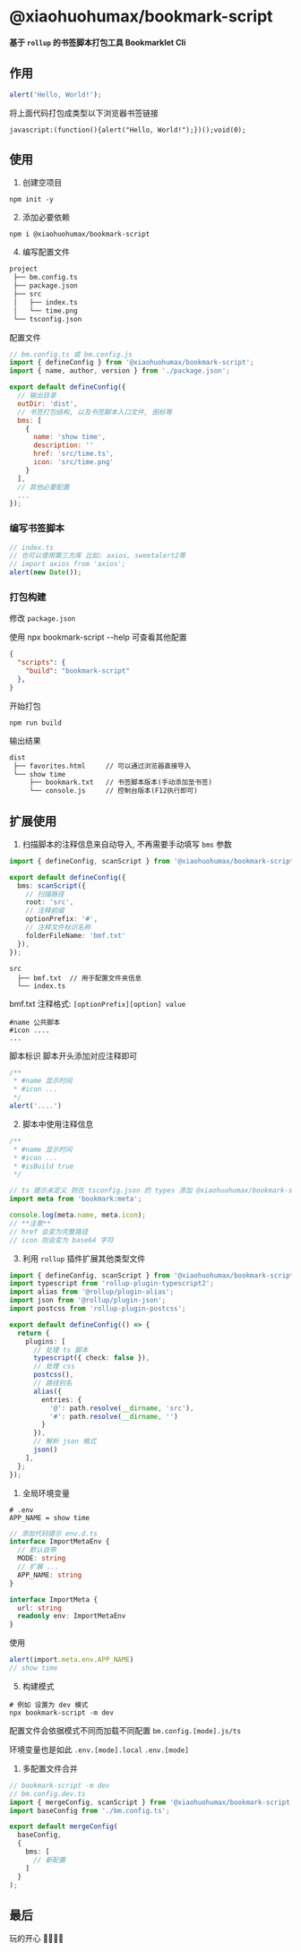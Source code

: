 # @xiaohuohumax/bookmark-script

**基于 `rollup` 的书签脚本打包工具 Bookmarklet Cli**

## 作用

```ts
alert('Hello, World!');
```
将上面代码打包成类型以下浏览器书签链接

```text
javascript:(function(){alert("Hello, World!");})();void(0);
```

## 使用

1. 创建空项目

```shell
npm init -y
```

2. 添加必要依赖

```shell
npm i @xiaohuohumax/bookmark-script
```

4. 编写配置文件

```txt
project
 ├── bm.config.ts
 ├── package.json
 ├── src
 │   ├── index.ts
 │   └── time.png
 └── tsconfig.json
```

配置文件

```js
// bm.config.ts 或 bm.config.js
import { defineConfig } from '@xiaohuohumax/bookmark-script';
import { name, author, version } from './package.json';

export default defineConfig({
  // 输出目录
  outDir: 'dist',
  // 书签打包结构, 以及书签脚本入口文件, 图标等
  bms: [
    {
      name: 'show time',
      description: ''
      href: 'src/time.ts',
      icon: 'src/time.png'
    }
  ],
  // 其他必要配置
  ...
});
```

### 编写书签脚本


```ts
// index.ts
// 也可以使用第三方库 比如: axios, sweetalert2等
// import axios from 'axios';
alert(new Date());
```

### 打包构建

修改 `package.json`

使用 npx bookmark-script --help 可查看其他配置
```json
{
  "scripts": {
    "build": "bookmark-script"
  },
}
```
开始打包

```shell
npm run build
```
输出结果

```txt
dist
 ├── favorites.html     // 可以通过浏览器直接导入
 └── show time
     ├── bookmark.txt   // 书签脚本版本(手动添加至书签)
     └── console.js     // 控制台版本(F12执行即可)
```

## 扩展使用

1. 扫描脚本的注释信息来自动导入, 不再需要手动填写 `bms` 参数

```ts
import { defineConfig, scanScript } from '@xiaohuohumax/bookmark-script';

export default defineConfig({
  bms: scanScript({
    // 扫描路径
    root: 'src',
    // 注释前缀
    optionPrefix: '#',
    // 注释文件标识名称
    folderFileName: 'bmf.txt'
  }),
});
```

``` text
src
  ├── bmf.txt  // 用于配置文件夹信息
  └── index.ts

```
bmf.txt 注释格式: `[optionPrefix][option] value`

```text
#name 公共脚本
#icon ....
...
```

脚本标识 脚本开头添加对应注释即可

```ts
/**
 * #name 显示时间
 * #icon ...
 */
alert('....')
```

2. 脚本中使用注释信息

```ts
/**
 * #name 显示时间
 * #icon ...
 * #isBuild true
 */

// ts 提示未定义 则在 tsconfig.json 的 types 添加 @xiaohuohumax/bookmark-script/client 即可
import meta from 'bookmark:meta';

console.log(meta.name, meta.icon);
// **注意**
// href 会变为完整路径
// icon 则会变为 base64 字符
```

3. 利用 `rollup` 插件扩展其他类型文件

```ts
import { defineConfig, scanScript } from '@xiaohuohumax/bookmark-script';
import typescript from 'rollup-plugin-typescript2';
import alias from '@rollup/plugin-alias';
import json from '@rollup/plugin-json';
import postcss from 'rollup-plugin-postcss';

export default defineConfig(() => {
  return {
    plugins: [
      // 处理 ts 脚本
      typescript({ check: false }),
      // 处理 css
      postcss(),
      // 路径别名
      alias({
        entries: {
          '@': path.resolve(__dirname, 'src'),
          '#': path.resolve(__dirname, '')
        }
      }),
      // 解析 json 格式
      json()
    ],
  };
});
```

1. 全局环境变量


```text
# .env
APP_NAME = show time
```

```ts
// 添加代码提示 env.d.ts
interface ImportMetaEnv {
  // 默认自带
  MODE: string
  // 扩展 ...
  APP_NAME: string
}

interface ImportMeta {
  url: string
  readonly env: ImportMetaEnv
}
```

使用

```ts
alert(import.meta.env.APP_NAME)
// show time
```

5. 构建模式

```shell
# 例如 设置为 dev 模式
npx bookmark-script -m dev
```
配置文件会依据模式不同而加载不同配置 `bm.config.[mode].js/ts`

环境变量也是如此 `.env.[mode].local` `.env.[mode]`

1. 多配置文件合并

```ts
// bookmark-script -m dev
// bm.config.dev.ts
import { mergeConfig, scanScript } from '@xiaohuohumax/bookmark-script';
import baseConfig from './bm.config.ts';

export default mergeConfig(
  baseConfig,
  {
    bms: [
      // 新配置
    ]
  }
);
```

## 最后

玩的开心 🎉🎉🎉🎉